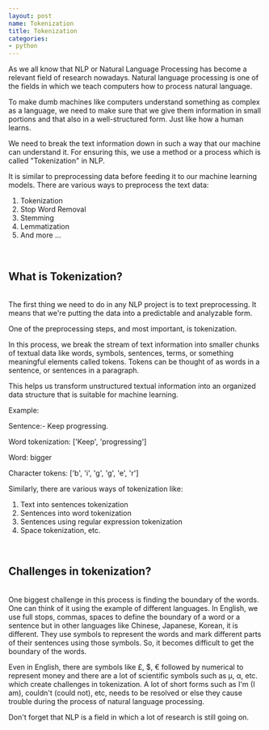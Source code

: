 ```yaml
---
layout: post
name: Tokenization
title: Tokenization
categories: 
- python
---
```


As we all know that NLP or Natural Language Processing has become a relevant field of research nowadays. Natural language processing is one of the fields in which we teach computers how to process natural language.<br>

To make dumb machines like computers understand something as complex as a language, we need to make sure that we give them information in small portions and that also in a well-structured form. Just like how a human learns.<br>

We need to break the text information down in such a way that our machine can understand it. For ensuring this, we use a method or a process which is called "Tokenization" in NLP.<br>

It is similar to preprocessing data before feeding it to our machine learning models. There are various ways to preprocess the text data:<br>

1. Tokenization
2. Stop Word Removal
3. Stemming
4. Lemmatization
5. And more …
<br>

## What is Tokenization? 
<br>
The first thing we need to do in any NLP project is to text preprocessing. It means that we're putting the data into a predictable and analyzable form.<br>

One of the preprocessing steps, and most important, is tokenization.<br>

In this process, we break the stream of text information into smaller chunks of textual data like words, symbols, sentences, terms, or something meaningful elements called tokens. Tokens can be thought of as words in a sentence, or sentences in a paragraph.<br>

This helps us transform unstructured textual information into an organized data structure that is suitable for machine learning.<br>

Example:<br>

Sentence:- Keep progressing.<br>

Word tokenization: ['Keep', 'progressing']<br>

Word: bigger<br>

Character tokens: ['b', 'i', 'g', 'g', 'e', 'r']<br>

Similarly, there are various ways of tokenization like:<br>

1. Text into sentences tokenization
2. Sentences into word tokenization
3. Sentences using regular expression tokenization
4. Space tokenization, etc.
<br>

## Challenges in tokenization? 
<br>
One biggest challenge in this process is finding the boundary of the words. One can think of it using the example of different languages. In English, we use full stops, commas, spaces to define the boundary of a word or a sentence but in other languages like Chinese, Japanese, Korean, it is different. They use symbols to represent the words and mark different parts of their sentences using those symbols. So, it becomes difficult to get the boundary of the words.<br>

Even in English, there are symbols like £, $, € followed by numerical to represent money and there are a lot of scientific symbols such as µ, α, etc. which create challenges in tokenization. A lot of short forms such as I'm (I am), couldn't (could not), etc, needs to be resolved or else they cause trouble during the process of natural language processing.<br>

Don't forget that NLP is a field in which a lot of research is still going on.